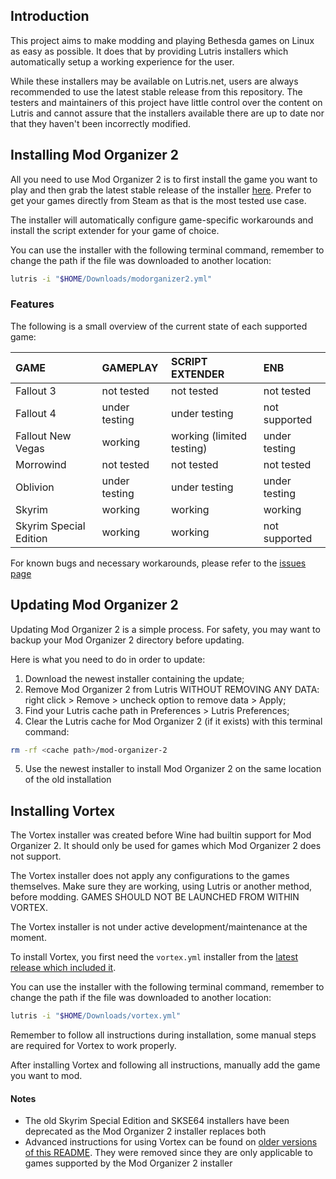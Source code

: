 ## Introduction

This project aims to make modding and playing Bethesda games on Linux as easy as possible. It does that by providing Lutris installers which automatically setup a working experience for the user.

While these installers may be available on Lutris.net, users are always recommended to use the latest stable release from this repository. The testers and maintainers of this project have little control over the content on Lutris and cannot assure that the installers available there are up to date nor that they haven't been incorrectly modified.

## Installing Mod Organizer 2

All you need to use Mod Organizer 2 is to first install the game you want to play and then grab the latest stable release of the installer [here](https://github.com/rockerbacon/lutris-skyrimse-installers/releases). Prefer to get your games directly from Steam as that is the most tested use case.

The installer will automatically configure game-specific workarounds and install the script extender for your game of choice.

You can use the installer with the following terminal command, remember to change the path if the file was downloaded to another location:
```bash
lutris -i "$HOME/Downloads/modorganizer2.yml"
```

### Features

The following is a small overview of the current state of each supported game:

| GAME                   | GAMEPLAY      | SCRIPT EXTENDER           | ENB           |
| :--------------------- | :------------ | :------------------------ | :------------ |
| Fallout 3              | not tested    | not tested                | not tested    |
| Fallout 4              | under testing | under testing             | not supported |
| Fallout New Vegas      | working       | working (limited testing) | under testing |
| Morrowind              | not tested    | not tested                | not tested    |
| Oblivion               | under testing | under testing             | under testing |
| Skyrim                 | working       | working                   | working       |
| Skyrim Special Edition | working       | working                   | not supported |

For known bugs and necessary workarounds, please refer to the [issues page](https://github.com/rockerbacon/lutris-skyrimse-installers/issues?q=is:issue+is:open+label:bug+)

## Updating Mod Organizer 2

Updating Mod Organizer 2 is a simple process. For safety, you may want to backup your Mod Organizer 2 directory before updating.

Here is what you need to do in order to update:

1. Download the newest installer containing the update;
2. Remove Mod Organizer 2 from Lutris WITHOUT REMOVING ANY DATA: right click > Remove > uncheck option to remove data > Apply;
3. Find your Lutris cache path in Preferences > Lutris Preferences;
4. Clear the Lutris cache for Mod Organizer 2 (if it exists) with this terminal command: 
  ```bash
  rm -rf <cache path>/mod-organizer-2
  ```
5. Use the newest installer to install Mod Organizer 2 on the same location of the old installation

## Installing Vortex

The Vortex installer was created before Wine had builtin support for Mod Organizer 2. It should only be used for games which Mod Organizer 2 does not support.

The Vortex installer does not apply any configurations to the games themselves. Make sure they are working, using Lutris or another method, before modding. GAMES SHOULD NOT BE LAUNCHED FROM WITHIN VORTEX.

The Vortex installer is not under active development/maintenance at the moment.

To install Vortex, you first need the `vortex.yml` installer from the [latest release which included it](https://github.com/rockerbacon/lutris-skyrimse-installers/releases/tag/1.9.3).

You can use the installer with the following terminal command, remember to change the path if the file was downloaded to another location:
```bash
lutris -i "$HOME/Downloads/vortex.yml"
```

Remember to follow all instructions during installation, some manual steps are required for Vortex to work properly.

After installing Vortex and following all instructions, manually add the game you want to mod.

#### Notes

- The old Skyrim Special Edition and SKSE64 installers have been deprecated as the Mod Organizer 2 installer replaces both
- Advanced instructions for using Vortex can be found on [older versions of this README](https://github.com/rockerbacon/lutris-skyrimse-installers/tree/0203cd1fdc9832152ae1d87c488c7492ea3ecc61). They were removed since they are only applicable to games supported by the Mod Organizer 2 installer
